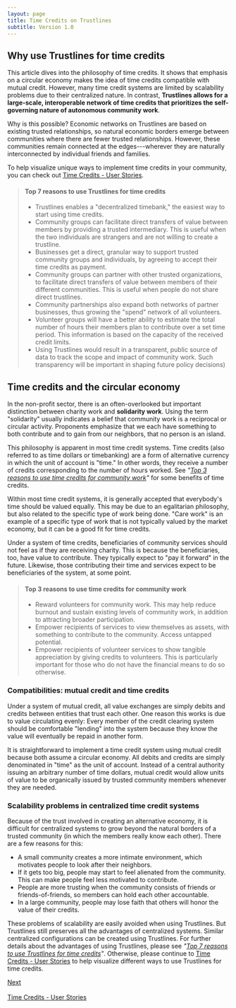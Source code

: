 ```yaml
---
layout: page
title: Time Credits on Trustlines
subtitle: Version 1.0
---
```


## Why use Trustlines for time credits

This article dives into the philosophy of time credits. It shows that emphasis on a circular economy makes the idea of time credits compatible with mutual credit. However, many time credit systems are limited by scalability problems due to their centralized nature. In contrast, **Trustlines allows for a large-scale, interoperable network of time credits that prioritizes the self-governing nature of autonomous community work**.

Why is this possible? Economic networks on Trustlines are based on existing trusted relationships, so natural economic borders emerge between communities where there are fewer trusted relationships. However, these communities remain connected at the edges---wherever they are naturally interconnected by individual friends and families.

To help visualize unique ways to implement time credits in your community, you can check out [Time Credits - User Stories](time_credits_user_stories).

> #### Top 7 reasons to use Trustlines for time credits
>
> * Trustlines enables a "decentralized timebank," the easiest way to start using time credits.
> * Community groups can facilitate direct transfers of value between members by providing a trusted intermediary. This is useful when the two individuals are strangers and are not willing to create a trustline.
> * Businesses get a direct, granular way to support trusted community groups and individuals, by agreeing to accept their time credits as payment.
> * Community groups can partner with other trusted organizations, to facilitate direct transfers of value between members of their different communities. This is useful when people do not share direct trustlines.
> * Community partnerships also expand both networks of partner businesses, thus growing the "spend" network of all volunteers.
> * Volunteer groups will have a better ability to estimate the total number of hours their members plan to contribute over a set time period. This information is based on the capacity of the received credit limits.
> * Using Trustlines would result in a transparent, public source of data to track the scope and impact of community work. Such transparency will be important in shaping future policy decisions)

## Time credits and the circular economy

In the non-profit sector, there is an often-overlooked but important distinction between charity work and **solidarity work**. Using the term "solidarity" usually indicates a belief that community work is a reciprocal or circular activity. Proponents emphasize that we each have something to both contribute and to gain from our neighbors, that no person is an island.

This philosophy is apparent in most time credit systems. Time credits (also referred to as time dollars or timebanking) are a form of alternative currency in which the unit of account is "time." In other words, they receive a number of credits corresponding to the number of hours worked. See _"[Top 3 reasons to use time credits for community work](#top-3-reasons-to-use-time-credits-for-community-work)"_ for some benefits of time credits.

Within most time credit systems, it is generally accepted that everybody's time should be valued equally. This may be due to an egalitarian philosophy, but also related to the specific type of work being done. "Care work" is an example of a specific type of work that is not typically valued by the market economy, but it can be a good fit for time credits.

Under a system of time credits, beneficiaries of community services should not feel as if they are receiving charity. This is because the beneficiaries, too, have value to contribute. They typically expect to "pay it forward" in the future. Likewise, those contributing their time and services expect to be beneficiaries of the system, at some point.

> #### Top 3 reasons to use time credits for community work
>
> * Reward volunteers for community work. This may help reduce burnout and sustain existing levels of community work, in addition to attracting broader participation.
> * Empower recipients of services to view themselves as assets, with something to contribute to the community. Access untapped potential.
> * Empower recipients of volunteer services to show tangible appreciation by giving credits to volunteers. This is particularly important for those who do not have the financial means to do so otherwise.

### Compatibilities: mutual credit and time credits

Under a system of mutual credit, all value exchanges are simply debits and credits between entities that trust each other. One reason this works is due to value circulating evenly: Every member of the credit clearing system should be comfortable "lending" into the system because they know the value will eventually be repaid in another form.

It is straightforward to implement a time credit system using mutual credit because both assume a circular economy. All debits and credits are simply denominated in "time" as the unit of account. Instead of a central authority issuing an arbitrary number of time dollars, mutual credit would allow units of value to be organically issued by trusted community members whenever they are needed.

### Scalability problems in centralized time credit systems

Because of the trust involved in creating an alternative economy, it is difficult for centralized systems to grow beyond the natural borders of a trusted community (in which the members really know each other). There are a few reasons for this:

* A small community creates a more intimate environment, which motivates people to look after their neighbors.
* If it gets too big, people may start to feel alienated from the community. This can make people feel less motivated to contribute.
* People are more trusting when the community consists of friends or friends-of-friends, so members can hold each other accountable.
* In a large community, people may lose faith that others will honor the value of their credits.

These problems of scalability are easily avoided when using Trustlines. But Trustlines still preserves all the advantages of centralized systems. Similar centralized configurations can be created using Trustlines. For further details about the advantages of using Trustlines, please see _"[Top 7 reasons to use Trustlines for time credits](#top-7-reasons-to-use-trustlines-for-time-credits)"_. Otherwise, please continue to [Time Credits - User Stories](time_credits_user_stories) to help visualize different ways to use Trustlines for time credits.

<div id="prev_next">
<div><a href="time_credits_user_stories" class="prev_next_text">Next</a></div>
<div><a href="time_credits_user_stories" class="icon fas fa-arrow-right prev_next"></a><br></div>
<div><a href="time_credits_user_stories" class="prev_next_text">Time Credits - User Stories</a></div>
</div>
